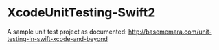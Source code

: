 # XcodeUnitTesting-Swift2
A sample unit test project as documented: http://basememara.com/unit-testing-in-swift-xcode-and-beyond
